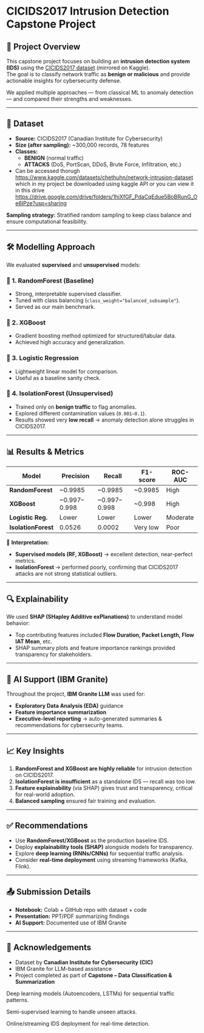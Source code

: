 # CICIDS2017 Intrusion Detection Capstone Project

## 📌 Project Overview
This capstone project focuses on building an **intrusion detection system (IDS)** using the [CICIDS2017 dataset](https://www.kaggle.com/datasets/chethuhn/network-intrusion-dataset) (mirrored on Kaggle).  
The goal is to classify network traffic as **benign or malicious** and provide actionable insights for cybersecurity defense.  

We applied multiple approaches — from classical ML to anomaly detection — and compared their strengths and weaknesses.  

---

## 📂 Dataset
- **Source:** CICIDS2017 (Canadian Institute for Cybersecurity)  
- **Size (after sampling):** ~300,000 records, 78 features  
- **Classes:**  
  - **BENIGN** (normal traffic)  
  - **ATTACKS** (DoS, PortScan, DDoS, Brute Force, Infiltration, etc.)
- Can be accessed thorugh https://www.kaggle.com/datasets/chethuhn/network-intrusion-dataset which in my project be downloaded using kaggle API or you can view it in this 
  drive https://drive.google.com/drive/folders/1hiXfGF_PdaCqEdue5BoBRunG_Oe6IPze?usp=sharing

**Sampling strategy:** Stratified random sampling to keep class balance and ensure computational feasibility.  

---

## 🛠️ Modelling Approach
We evaluated **supervised** and **unsupervised** models:

### 🔹 1. RandomForest (Baseline)
- Strong, interpretable supervised classifier.
- Tuned with class balancing (`class_weight="balanced_subsample"`).
- Served as our main benchmark.  

### 🔹 2. XGBoost
- Gradient boosting method optimized for structured/tabular data.  
- Achieved high accuracy and generalization.  

### 🔹 3. Logistic Regression
- Lightweight linear model for comparison.  
- Useful as a baseline sanity check.  

### 🔹 4. IsolationForest (Unsupervised)
- Trained only on **benign traffic** to flag anomalies.  
- Explored different contamination values (`0.001–0.1`).  
- Results showed very **low recall** → anomaly detection alone struggles in CICIDS2017.  

---

## 📊 Results & Metrics

| Model              | Precision | Recall | F1-score | ROC-AUC |
|--------------------|-----------|--------|----------|---------|
| **RandomForest**   | ~0.9985   | ~0.9985| ~0.9985  | High    |
| **XGBoost**        | ~0.997–0.998 | ~0.997–0.998 | ~0.998 | High    |
| **Logistic Reg.**  | Lower     | Lower  | Lower    | Moderate|
| **IsolationForest**| 0.0526    | 0.0002 | Very low | Poor    |

📌 **Interpretation:**
- **Supervised models (RF, XGBoost)** → excellent detection, near-perfect metrics.  
- **IsolationForest** → performed poorly, confirming that CICIDS2017 attacks are not strong statistical outliers.  

---

## 🔍 Explainability
We used **SHAP (SHapley Additive exPlanations)** to understand model behavior:  
- Top contributing features included **Flow Duration, Packet Length, Flow IAT Mean**, etc.  
- SHAP summary plots and feature importance rankings provided transparency for stakeholders.  

---

## 🤖 AI Support (IBM Granite)
Throughout the project, **IBM Granite LLM** was used for:  
- **Exploratory Data Analysis (EDA)** guidance  
- **Feature importance summarization**  
- **Executive-level reporting** → auto-generated summaries & recommendations for cybersecurity teams.  

---

## 📈 Key Insights
1. **RandomForest and XGBoost are highly reliable** for intrusion detection on CICIDS2017.  
2. **IsolationForest is insufficient** as a standalone IDS — recall was too low.  
3. **Feature explainability** (via SHAP) gives trust and transparency, critical for real-world adoption.  
4. **Balanced sampling** ensured fair training and evaluation.  

---

## ✅ Recommendations
- Use **RandomForest/XGBoost** as the production baseline IDS.  
- Deploy **explainability tools (SHAP)** alongside models for transparency.  
- Explore **deep learning (RNNs/CNNs)** for sequential traffic analysis.  
- Consider **real-time deployment** using streaming frameworks (Kafka, Flink).  

---

## 📤 Submission Details
- **Notebook:** Colab + GitHub repo with dataset + code  
- **Presentation:** PPT/PDF summarizing findings  
- **AI Support:** Documented use of IBM Granite  

---

## 🙌 Acknowledgements
- Dataset by **Canadian Institute for Cybersecurity (CIC)**  
- IBM Granite for LLM-based assistance  
- Project completed as part of **Capstone – Data Classification & Summarization**  

Deep learning models (Autoencoders, LSTMs) for sequential traffic patterns.

Semi-supervised learning to handle unseen attacks.

Online/streaming IDS deployment for real-time detection.
